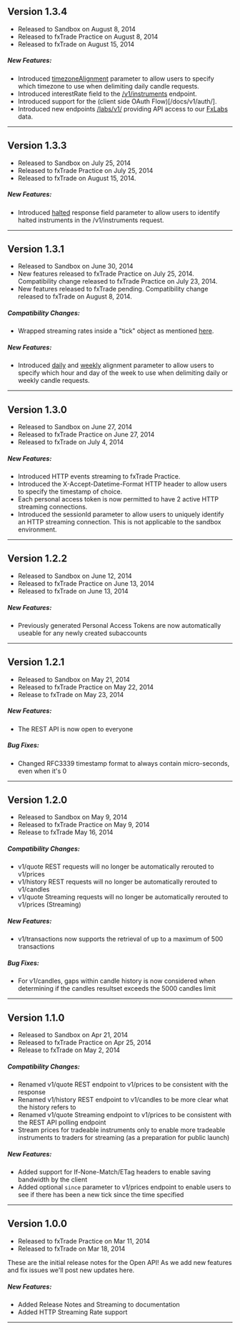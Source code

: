 ## Version 1.3.4
- Released to Sandbox on August 8, 2014
- Released to fxTrade Practice on August 8, 2014
- Released to fxTrade on August 15, 2014

##### New Features:
- Introduced [timezoneAlignment](/docs/v1/rates/#retrieve-instrument-history) parameter to allow users to specify which timezone to use when delimiting daily candle requests.
- Introduced interestRate field to the [/v1/instruments](/docs/v1/rates/#get-an-instrument-list) endpoint.
- Introduced support for the (client side OAuth Flow)[/docs/v1/auth/]. 
- Introduced new endpoints [/labs/v1/](/docs/v1/forex-labs/) providing API access to our [FxLabs](http://fxtrade.oanda.ca/analysis/labs/) data.

------------------------------------

## Version 1.3.3
- Released to Sandbox on July 25, 2014
- Released to fxTrade Practice on July 25, 2014
- Released to fxTrade on August 15, 2014.

##### New Features:

- Introduced [halted](/docs/v1/rates/#get-an-instrument-list) response field parameter to allow users to identify halted instruments in the /v1/instruments request.

-------------------------------------

## Version 1.3.1
- Released to Sandbox on June 30, 2014
- New features released to fxTrade Practice on July 25, 2014.  Compatibility change released to fxTrade Practice on July 23, 2014. 
- New features released to fxTrade pending.  Compatibility change released to fxTrade on August 8, 2014.

##### Compatibility Changes:

- Wrapped streaming rates inside a "tick" object as mentioned [here](https://fxtrade.oanda.com/community/forex-forum/topic/54007715/?page=3#post-9934445).

##### New Features:

- Introduced [daily](/docs/v1/rates/#retrieve-instrument-history) and [weekly](/docs/v1/rates/#retrieve-instrument-history) alignment parameter to allow users to specify which hour and day of the week to use when delimiting daily or weekly candle requests.

-------------------------------------


## Version 1.3.0
- Released to Sandbox on June 27, 2014
- Released to fxTrade Practice on June 27, 2014
- Released to fxTrade on July 4, 2014

##### New Features:

- Introduced HTTP events streaming to fxTrade Practice.
- Introduced the X-Accept-Datetime-Format HTTP header to allow users to specify the timestamp of choice.
- Each personal access token is now permitted to have 2 active HTTP streaming connections.
- Introduced the sessionId parameter to allow users to uniquely identify an HTTP streaming connection.
  This is not applicable to the sandbox environment.

-------------------------------------


## Version 1.2.2
- Released to Sandbox on June 12, 2014
- Released to fxTrade Practice on June 13, 2014
- Released to fxTrade on June 13, 2014


##### New Features:

- Previously generated Personal Access Tokens are now automatically useable for any newly created subaccounts

-------------------------------------


## Version 1.2.1
- Released to Sandbox on May 21, 2014
- Released to fxTrade Practice on May 22, 2014
- Release to fxTrade on May 23, 2014

##### New Features:

- The REST API is now open to everyone

##### Bug Fixes:

- Changed RFC3339 timestamp format to always contain micro-seconds, even when it's 0


-------------------------------------


## Version 1.2.0
- Released to Sandbox on May 9, 2014
- Released to fxTrade Practice on May 9, 2014
- Release to fxTrade May 16, 2014 

##### Compatibility Changes:

- v1/quote REST requests will no longer be automatically rerouted to v1/prices
- v1/history REST requests will no longer be automatically rerouted to v1/candles
- v1/quote Streaming requests will no longer be automatically rerouted to v1/prices (Streaming)

##### New Features:

- v1/transactions now supports the retrieval of up to a maximum of 500 transactions

##### Bug Fixes:

- For v1/candles, gaps within candle history is now considered when determining if the candles resultset exceeds the 5000 candles limit


-------------------------------------


## Version 1.1.0
- Released to Sandbox on Apr 21, 2014
- Released to fxTrade Practice on Apr 25, 2014
- Release to fxTrade on May 2, 2014

##### Compatibility Changes:

- Renamed v1/quote REST endpoint to v1/prices to be consistent with the response
- Renamed v1/history REST endpoint to v1/candles to be more clear what the history refers to
- Renamed v1/quote Streaming endpoint to v1/prices to be consistent with the REST API polling endpoint
- Stream prices for tradeable instruments only to enable more tradeable instruments to traders for streaming (as a preparation for public launch)

##### New Features:

- Added support for If-None-Match/ETag headers to enable saving bandwidth by the client
- Added optional `since` parameter to v1/prices endpoint to enable users to see if there has been a new tick since the time specified


-------------------------------------


## Version 1.0.0
- Released to fxTrade Practice on Mar 11, 2014
- Released to fxTrade on Mar 18, 2014

These are the initial release notes for the Open API!
As we add new features and fix issues we'll post new updates here.

##### New Features:

- Added Release Notes and Streaming to documentation
- Added HTTP Streaming Rate support

-------------------------------------
